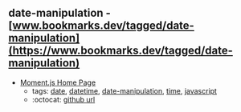 date-manipulation - [www.bookmarks.dev/tagged/date-manipulation](https://www.bookmarks.dev/tagged/date-manipulation)
---
* [Moment.js Home Page](http://momentjs.com/)
    * tags: [date](../tags/date.md), [datetime](../tags/datetime.md), [date-manipulation](../tags/date-manipulation.md), [time](../tags/time.md), [javascript](../tags/javascript.md)
    * :octocat: [github url](https://github.com/moment/moment/)
